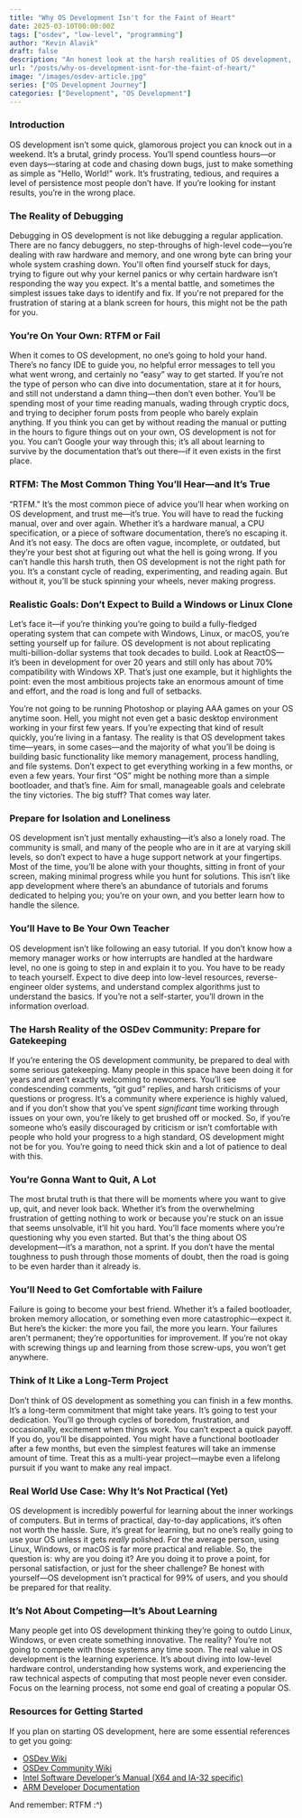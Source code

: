```yaml
---
title: "Why OS Development Isn't for the Faint of Heart"
date: 2025-03-10T00:00:00Z
tags: ["osdev", "low-level", "programming"]
author: "Kevin Alavik"
draft: false 
description: "An honest look at the harsh realities of OS development, from debugging to isolation."
url: "/posts/why-os-development-isnt-for-the-faint-of-heart/"
image: "/images/osdev-article.jpg"
series: ["OS Development Journey"]
categories: ["Development", "OS Development"]
---
```


### Introduction

OS development isn’t some quick, glamorous project you can knock out in a weekend. It’s a brutal, grindy process. You’ll spend countless hours—or even days—staring at code and chasing down bugs, just to make something as simple as "Hello, World!" work. It’s frustrating, tedious, and requires a level of persistence most people don’t have. If you’re looking for instant results, you’re in the wrong place.

### The Reality of Debugging

Debugging in OS development is not like debugging a regular application. There are no fancy debuggers, no step-throughs of high-level code—you’re dealing with raw hardware and memory, and one wrong byte can bring your whole system crashing down. You'll often find yourself stuck for days, trying to figure out why your kernel panics or why certain hardware isn’t responding the way you expect. It's a mental battle, and sometimes the simplest issues take days to identify and fix. If you're not prepared for the frustration of staring at a blank screen for hours, this might not be the path for you.

### You’re On Your Own: RTFM or Fail

When it comes to OS development, no one’s going to hold your hand. There’s no fancy IDE to guide you, no helpful error messages to tell you what went wrong, and certainly no “easy” way to get started. If you’re not the type of person who can dive into documentation, stare at it for hours, and still not understand a damn thing—then don’t even bother. You’ll be spending most of your time reading manuals, wading through cryptic docs, and trying to decipher forum posts from people who barely explain anything. If you think you can get by without reading the manual or putting in the hours to figure things out on your own, OS development is not for you. You can’t Google your way through this; it’s all about learning to survive by the documentation that’s out there—if it even exists in the first place.

### RTFM: The Most Common Thing You’ll Hear—and It’s True

“RTFM.” It’s the most common piece of advice you’ll hear when working on OS development, and trust me—it’s true. You will have to read the fucking manual, over and over again. Whether it’s a hardware manual, a CPU specification, or a piece of software documentation, there’s no escaping it. And it’s not easy. The docs are often vague, incomplete, or outdated, but they’re your best shot at figuring out what the hell is going wrong. If you can’t handle this harsh truth, then OS development is not the right path for you. It’s a constant cycle of reading, experimenting, and reading again. But without it, you’ll be stuck spinning your wheels, never making progress.

### Realistic Goals: Don’t Expect to Build a Windows or Linux Clone

Let’s face it—if you’re thinking you’re going to build a fully-fledged operating system that can compete with Windows, Linux, or macOS, you’re setting yourself up for failure. OS development is not about replicating multi-billion-dollar systems that took decades to build. Look at ReactOS—it’s been in development for over 20 years and still only has about 70% compatibility with Windows XP. That’s just one example, but it highlights the point: even the most ambitious projects take an enormous amount of time and effort, and the road is long and full of setbacks.

You’re not going to be running Photoshop or playing AAA games on your OS anytime soon. Hell, you might not even get a basic desktop environment working in your first few years. If you’re expecting that kind of result quickly, you’re living in a fantasy. The reality is that OS development takes time—years, in some cases—and the majority of what you’ll be doing is building basic functionality like memory management, process handling, and file systems. Don’t expect to get everything working in a few months, or even a few years. Your first “OS” might be nothing more than a simple bootloader, and that’s fine. Aim for small, manageable goals and celebrate the tiny victories. The big stuff? That comes way later.

### Prepare for Isolation and Loneliness

OS development isn’t just mentally exhausting—it’s also a lonely road. The community is small, and many of the people who are in it are at varying skill levels, so don’t expect to have a huge support network at your fingertips. Most of the time, you’ll be alone with your thoughts, sitting in front of your screen, making minimal progress while you hunt for solutions. This isn’t like app development where there’s an abundance of tutorials and forums dedicated to helping you; you’re on your own, and you better learn how to handle the silence.

### You’ll Have to Be Your Own Teacher

OS development isn’t like following an easy tutorial. If you don’t know how a memory manager works or how interrupts are handled at the hardware level, no one is going to step in and explain it to you. You have to be ready to teach yourself. Expect to dive deep into low-level resources, reverse-engineer older systems, and understand complex algorithms just to understand the basics. If you’re not a self-starter, you’ll drown in the information overload.

### The Harsh Reality of the OSDev Community: Prepare for Gatekeeping

If you’re entering the OS development community, be prepared to deal with some serious gatekeeping. Many people in this space have been doing it for years and aren’t exactly welcoming to newcomers. You’ll see condescending comments, “git gud” replies, and harsh criticisms of your questions or progress. It’s a community where experience is highly valued, and if you don’t show that you’ve spent *significant* time working through issues on your own, you’re likely to get brushed off or mocked. So, if you’re someone who’s easily discouraged by criticism or isn’t comfortable with people who hold your progress to a high standard, OS development might not be for you. You’re going to need thick skin and a lot of patience to deal with this.

### You’re Gonna Want to Quit, A Lot

The most brutal truth is that there will be moments where you want to give up, quit, and never look back. Whether it’s from the overwhelming frustration of getting nothing to work or because you're stuck on an issue that seems unsolvable, it’ll hit you hard. You’ll face moments where you’re questioning why you even started. But that's the thing about OS development—it’s a marathon, not a sprint. If you don’t have the mental toughness to push through those moments of doubt, then the road is going to be even harder than it already is.

### You’ll Need to Get Comfortable with Failure

Failure is going to become your best friend. Whether it’s a failed bootloader, broken memory allocation, or something even more catastrophic—expect it. But here’s the kicker: the more you fail, the more you learn. Your failures aren’t permanent; they’re opportunities for improvement. If you’re not okay with screwing things up and learning from those screw-ups, you won’t get anywhere.

### Think of It Like a Long-Term Project

Don’t think of OS development as something you can finish in a few months. It’s a long-term commitment that might take years. It’s going to test your dedication. You’ll go through cycles of boredom, frustration, and occasionally, excitement when things work. You can’t expect a quick payoff. If you do, you’ll be disappointed. You might have a functional bootloader after a few months, but even the simplest features will take an immense amount of time. Treat this as a multi-year project—maybe even a lifelong pursuit if you want to make any real impact.

### Real World Use Case: Why It’s Not Practical (Yet)

OS development is incredibly powerful for learning about the inner workings of computers. But in terms of practical, day-to-day applications, it’s often not worth the hassle. Sure, it’s great for learning, but no one’s really going to use your OS unless it gets *really* polished. For the average person, using Linux, Windows, or macOS is far more practical and reliable. So, the question is: why are you doing it? Are you doing it to prove a point, for personal satisfaction, or just for the sheer challenge? Be honest with yourself—OS development isn’t practical for 99% of users, and you should be prepared for that reality.

### It’s Not About Competing—It’s About Learning

Many people get into OS development thinking they’re going to outdo Linux, Windows, or even create something innovative. The reality? You’re not going to compete with those systems any time soon. The real value in OS development is the learning experience. It’s about diving into low-level hardware control, understanding how systems work, and experiencing the raw technical aspects of computing that most people never even consider. Focus on the learning process, not some end goal of creating a popular OS.

### Resources for Getting Started

If you plan on starting OS development, here are some essential references to get you going:

- [OSDev Wiki](https://wiki.osdev.org/)
- [OSDev Community Wiki](https://osdev.wiki/)
- [Intel Software Developer’s Manual (X64 and IA-32 specific)](https://www.intel.com/content/www/us/en/developer/articles/technical/intel-sdm.html)
- [ARM Developer Documentation](https://developer.arm.com/documentation)

And remember: RTFM :^)
